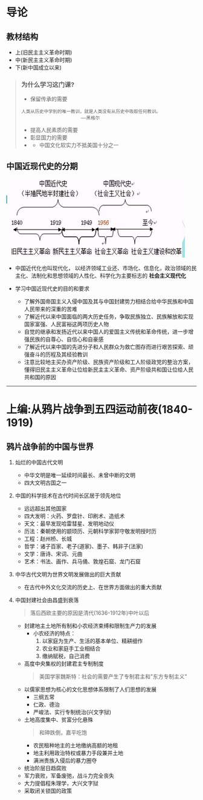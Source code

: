 # 导论
## 教材结构
- 上(旧民主主义革命时期)
- 中(新民主主义革命时期)
- 下(新中国成立以来)

> ### 为什么学习这门课?
> - 保留传承的需要
> ```
> 人类从历史中学到的唯一教训，就是人类没有从历史中吸取任何教训。
>						——黑格尔
> ```
> - 提高人民素质的需要
> - 彰显国力的需要
> - - 中国文化软实力不抵美国十分之一

## 中国近现代史的分期
![Stages of Chinese Modern History](./中国近现代史的分期.jpg)
- 中国近代化也叫现代化， 以经济领域工业还、市场化、信息化，政治领域的民主化、法制化和思想领域的人性化、科学化为主要标志的 **社会主义现代化**

- 学习中国近现代史的目的和要求
	- 了解外国帝国主义入侵中国及其与中国封建势力相结合给中华民族和中国人民带来的深重的苦难
	- 了解近代以来中国面临的两大历史任务，争取民族独立、民族解放和实现国家富强、人民富裕这两项历史人物
	- 自觉的继承和发扬近代以来中国人的爱国主义传统和革命传统，进一步增强民族的自尊心、自信心和自豪感
	- 了解近代以来中国的先进分子和人民群众为救亡图存而进行艰苦探索、顽强奋斗的历程及其经验教训
	- 注意比较地主买办资产阶级、民族资产阶级和工人阶级政党的整治方案，懂得旧民主主义革命让位给新民主主义革命、资产阶级共和国让位给人民共和国的原因

---
# 上编:从鸦片战争到五四运动前夜(1840-1919)
## 鸦片战争前的中国与世界
1. 灿烂的中国古代文明
	- 中华文明是唯一延续时间最长、未曾中断的文明
	- 四大文明古国之一

2. 中国的科学技术在古代时间长区居于领先地位
	- 远远超出其他国家
	- 四大发明：火药、罗盘针、印刷术、造纸术
	- 天文：最早发现哈雷彗星、发明地动仪
	- 历法：秦朝使用的颛顼历、元朝科学家郭守敬发明授时历
	- 工程：赵州桥、长城
	- 哲学：诸子百家、老子(道家)、墨子、韩非子(法家)
	- 文学：唐诗、宋词、元曲
	- 艺术：书法、画作、兵马俑、敦煌石窟、龙门石窟

3. 中华古代文明为世界文明发展做出的巨大贡献
	- 在古代中外文化交流的历史上、在世界方面做出的重大贡献

4. 中国封建社会由昌盛到衰落
	> 落后西欧主要的原因是清代(1636-1912年)中叶以后
	- 封建地主土地所有制和小农经济束缚和限制生产力的发展
		- 小农经济的特点：
			1. 以家庭为生产、生活的基本单位、精耕细作
			2. 农业和家庭手工业相结合
			3. 缴纳赋税，自己消费
	- 高度中央集权的封建君主专制制度
		> 美国学家魏斯特：社会的需要产生了专制君主和"东方专制主义"
	- 以儒家思想为核心的文化思想体系限制了人们思想的发展
		- 三纲五常
		- 仁政、德治
		- 严峻法、实行专制统治(兴文字狱)
	- 土地高度集中、贫富分化悬殊
		> 和珅跌倒，嘉平吃饱
		- 农民租种地主的土地缴纳高额的地租
		- 地主利用政治特权或暴力手段兼并土地
		- 满洲贵族入侵后的暴力圈夺
	- 统治阶层日趋腐败
	- 军力衰败，军备废弛，战斗力完全丧失
	- 大力提倡程朱理学，大兴文字狱
	- 采取闭关锁国的政策
